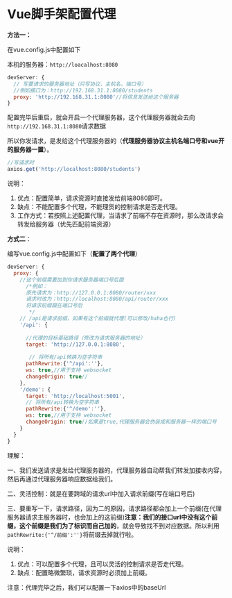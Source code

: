 # Vue脚手架配置代理

**方法一：**

在vue.config.js中配置如下

本机的服务器：`http://loacalhost:8080`

```js
devServer: {
  // 写要请求的服务器地址（只写协议，主机名，端口号）
  //例如接口为：http://192.168.31.1:8080/students
  proxy: 'http://192.168.31.1:8080'//将信息发送给这个服务器
}
```



配置完毕后重启，就会开启一个代理服务器，这个代理服务器就会去向`http://192.168.31.1:8080`请求数据



所以你发请求，是发给这个代理服务器的（**代理服务器协议主机名端口号和vue开的服务器一置**）。

```js
//写请求时
axios.get('http://localhost:8080/students')
```



说明：

1. 优点：配置简单，请求资源时直接发给前端8080即可。
2. 缺点：不能配置多个代理，不能理货的控制请求是否走代理。
3. 工作方式：若按照上述配置代理，当请求了前端不存在资源时，那么改请求会转发给服务器（优先匹配前端资源）



**方式二**：

编写vue.config.js中配置如下（**配置了两个代理**）

```javascript
devServer: {
  proxy: {
   	//这个前缀需要加到你请求服务器端口号后面
      /*例如：
      原先请求为：http://127.0.0.1:8080/router/xxx
      请求时改为：http://localhost:8080/api/router/xxx
      将请求前缀跟在端口号后 
       */
    // /api是请求前缀，如果有这个前缀就代理(可以修改/haha也行)
    '/api': {
        
      //代理的目标基础路径（修改为请求服务器的地址）
      target: 'http://127.0.0.1:8080',
      
       // 将所有/api转换为空字符串
      pathRewrite:{'^/api':''},
      ws: true,//用于支持 websocket
      changeOrigin: true//
    },
    '/demo': {
      target: 'http://localhost:5001',
      // 将所有/api转换为空字符串
      pathRewrite:{'^/demo':''},
      ws: true,//用于支持 websocket
      changeOrigin: true//如果是true,代理服务器会伪装成和服务器一样的端口号
    }
  }
}
```

理解：

一、我们发送请求是发给代理服务器的，代理服务器自动帮我们转发加接收内容，然后再通过代理服务器响应数据给我们。

二、灵活控制：就是在要跨域的请求url中加入请求前缀(写在端口号后)

三、要重写一下，请求路径，因为二的原因，请求路径都会加上一个前缀(在代理服务器请求主服务器时，也会加上的这前缀)**注意：我们的接口url中没有这个前缀，这个前缀是我们为了标识而自己加的**，就会导致找不到对应数据。所以利用`pathRewrite:{'^/前缀':''}`将前缀去掉就行啦。

说明：

1. 优点：可以配置多个代理，且可以灵活的控制请求是否走代理。
2. 缺点：配置略微繁琐，请求资源时必须加上前缀。

注意：代理完毕之后，我们可以配置一下axios中的baseUrl